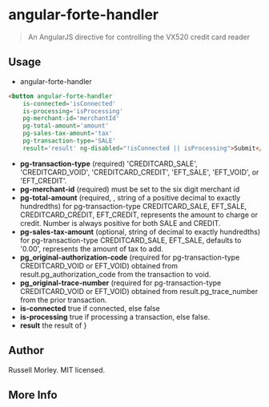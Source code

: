 # angular-forte-handler

> An AngularJS directive for controlling the VX520 credit card reader

## Usage
+ angular-forte-handler
```html
<button angular-forte-handler 
    is-connected='isConnected' 
    is-processing='isProcessing' 
    pg-merchant-id='merchantId' 
    pg-total-amount='amount' 
    pg-sales-tax-amount='tax' 
    pg-transaction-type='SALE' 
    result='result' ng-disabled="!isConnected || isProcessing">Submit</button>
```

*   **pg-transaction-type** (required) 'CREDITCARD_SALE', 'CREDITCARD_VOID', 'CREDITCARD_CREDIT', 'EFT_SALE', 'EFT_VOID', or 'EFT_CREDIT'. 
*   **pg-merchant-id** (required) must be set to the six digit merchant id
*   **pg-total-amount** (required, , string of a positive decimal to exactly hundredths) for pg-transaction-type CREDITCARD_SALE, EFT_SALE, CREDITCARD_CREDIT, EFT_CREDIT, represents the amount to charge or credit. Number is always positive for both SALE and CREDIT.
*   **pg-sales-tax-amount** (optional, string of decimal to exactly hundredths) for pg-transaction-type CREDITCARD_SALE, EFT_SALE, defaults to '0.00', represents the amount of tax to add.
*   **pg_original-authorization-code** (required for pg-transaction-type CREDITCARD_VOID or EFT_VOID) obtained from result.pg_authorization_code from the transaction to void.
*   **pg_original-trace-number** (required for pg-transaction-type CREDITCARD_VOID or EFT_VOID) obtained from result.pg_trace_number from the prior transaction.
*   **is-connected** true if connected, else false
*   **is-processing** true if processing a transaction, else false.
*   **result** the result of 
                        }

## Author

Russell Morley. MIT licensed.

## More Info

